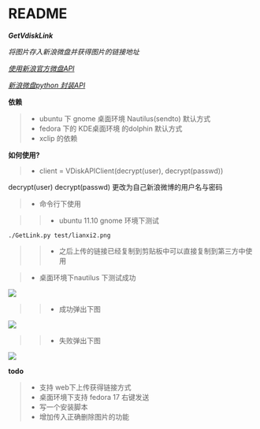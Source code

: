 README
====

**_GetVdiskLink_**

_将图片存入新浪微盘并获得图片的链接地址_

_[使用新浪官方微盘API](http://vdisk.me/api/doc)_ 

_[新浪微盘python 封装API](https://github.com/xiyoulaoyuanjia/VdiskSDK)_

**依赖**

>* ubuntu 下 gnome 桌面环境 Nautilus(sendto) 默认方式
>* fedora 下的 KDE桌面环境 的dolphin   默认方式
>* xclip 的依赖


**如何使用?**

>* client = VDiskAPIClient(decrypt(user), decrypt(passwd)) 

decrypt(user) decrypt(passwd) 更改为自己新浪微博的用户名与密码    


>* 命令行下使用


>>* ubuntu 11.10 gnome 环境下测试

    ./GetLink.py test/lianxi2.png

>>* 之后上传的链接已经复制到剪贴板中可以直接复制到第三方中使用


>* 桌面环境下nautilus 下测试成功


![](http://openapi.vdisk.me/?m=file&a=download_share_file&ss=f457XZ1lUiUPNvsw9wn0TaI97RU7lAaGjvEyLWmXRq05n--2FWlz2JQCOBn7QliJ2bdkwr51REF--2FMa5A4UQZstf6UO6LPCM)

>>* 成功弹出下图

![](http://openapi.vdisk.me/?m=file&a=download_share_file&ss=2368kEgo7mhGSyJIP2LSTqYnjgtGjPfSqAMIM16HqsvQ4LzbhH9r7H94aBnIh3cDtn--2Fa5U9tsWC7VWrF)
>>*  失败弹出下图

![](http://openapi.vdisk.me/?m=file&a=download_share_file&ss=c8abn--2Bm7LYab4OeNM--2FFhiy0VokcP7jx0IHgDllvq--2FYTecbPkf6Yho--2BNHxFruu07l--2F8slNRka9S4yxNNZX2pn1Q9j--2FOkp)

**todo**

>* 支持 web下上传获得链接方式
>* 桌面环境下支持 fedora 17 右键发送
>* 写一个安装脚本
>* 增加传入正确删除图片的功能




